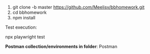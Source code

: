 1) git clone -b master https://github.com/Meelisv/bbhomework.git
2) cd bbhomework
3) npm install


Test execution:

npx playwright test


**Postman collection/environments in folder**:
Postman
